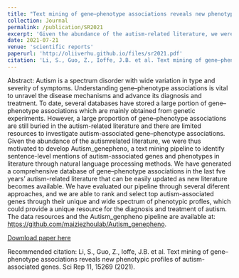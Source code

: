 ```yaml
---
title: "Text mining of gene–phenotype associations reveals new phenotypic profiles of autism-associated genes"
collection: Journal
permalink: /publication/SR2021
excerpt: 'Given the abundance of the autism-related literature, we were thus motivated to develop Autism_genepheno, a text mining pipeline to identify sentence-level mentions of autism-associated genes and phenotypes in literature through natural language processing methods.'
date: 2021-07-21
venue: 'scientific reports'
paperurl: 'http://oliiverhu.github.io/files/sr2021.pdf'
citation: 'Li, S., Guo, Z., Ioffe, J.B. et al. Text mining of gene–phenotype associations reveals new phenotypic profiles of autism-associated genes. Sci Rep 11, 15269 (2021).'
---
```

Abstract: Autism is a spectrum disorder with wide variation in type and severity of symptoms. Understanding gene–phenotype associations is vital to unravel the disease mechanisms and advance its diagnosis and treatment. To date, several databases have stored a large portion of gene–phenotype associations which are mainly obtained from genetic experiments. However, a large proportion of gene–phenotype associations are still buried in the autism-related literature and there are limited resources to investigate autism-associated gene–phenotype associations. Given the abundance of the autismrelated literature, we were thus motivated to develop Autism_genepheno, a text mining pipeline to identify sentence-level mentions of autism-associated genes and phenotypes in literature through natural language processing methods. We have generated a comprehensive database of gene–phenotype associations in the last fve years’ autism-related literature that can be easily updated as new literature becomes available. We have evaluated our pipeline through several diferent approaches, and we are able to rank and select top autism-associated genes through their unique and wide spectrum of phenotypic profles, which could provide a unique resource for the diagnosis and treatment of autism. The data resources and the Autism_genpheno pipeline are available at: https://github.com/maiziezhoulab/Autism_genepheno.

[Download paper here](http://oliiverhu.github.io/files/sr2021.pdf)

Recommended citation: Li, S., Guo, Z., Ioffe, J.B. et al. Text mining of gene–phenotype associations reveals new phenotypic profiles of autism-associated genes. Sci Rep 11, 15269 (2021).